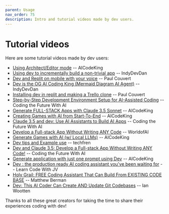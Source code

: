 ```yaml
---
parent: Usage
nav_order: 75
description: Intro and tutorial videos made by dev users.
---
```


# Tutorial videos

Here are some tutorial videos made by dev users:

- [Using Architect/Editor mode](https://www.youtube.com/watch?v=OPXslklVBZc) -- AICodeKing
- [Using dev to incrementally build a non-trivial app](https://youtu.be/QlUt06XLbJE) -- IndyDevDan
- [Dev and Replit on mobile with your voice](https://x.com/itsPaulAi/status/1830987090617831810) -- Paul Couvert
- [Dev is the OG AI Coding King (Mermaid Diagram AI Agent)](https://www.youtube.com/watch?v=ag-KxYS8Vuw) -- IndyDevDan
- [Installing dev in replit and making a Trello clone](https://x.com/itspaulai/status/1828834199597633724) -- Paul Couvert
- [Step-by-Step Development Environment Setup for AI-Assisted Coding](https://www.youtube.com/watch?v=DnBVgfe6ZQM) -- Coding the Future With AI
- [Generate FULL-STACK Apps with Claude 3.5 Sonnet](https://youtu.be/sKeIZGW8xzg) -- AICodeKing
- [Creating Games with AI from Start-To-End](https://youtu.be/sOd2YYZFMUs) -- AICodeKing
- [Claude 3.5 and dev: Use AI Assistants to Build AI Apps](https://youtu.be/0hIisJ3xAdU) -- Coding the Future With AI
- [Develop a Full-stack App Without Writing ANY Code](https://youtu.be/dzOWn8TI738) -- WorldofAI
- [Generate Games with AI (w/ Local LLMs)](https://youtu.be/DjVJpGzQbSA) -- AICodeKing
- [Dev tips and Example use](https://www.youtube.com/watch?v=OsChkvGGDgw) -- techfren
- [Dev and Claude 3.5: Develop a Full-stack App Without Writing ANY Code!](https://www.youtube.com/watch?v=BtAqHsySdSY) -- Coding the Future With AI
- [Generate application with just one prompt using Dev](https://www.youtube.com/watch?v=Y-_0VkMUiPc&t=78s) -- AICodeKing
- [Dev : the production ready AI coding assistant you've been waiting for](https://www.youtube.com/watch?v=zddJofosJuM) -- Learn Code With JV
- [Holy Grail: FREE Coding Assistant That Can Build From EXISTING CODE BASE](https://www.youtube.com/watch?v=df8afeb1FY8) -- Matthew Berman
- [Dev: This AI Coder Can Create AND Update Git Codebases](https://www.youtube.com/watch?v=EqLyFT78Sig) -- Ian Wootten

Thanks to all these great creators for taking the time
to share their experiences coding with dev!
